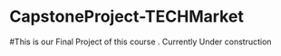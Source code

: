 # CapstoneProject-TECHMarket
#This is our Final Project of this course . Currently Under construction  
